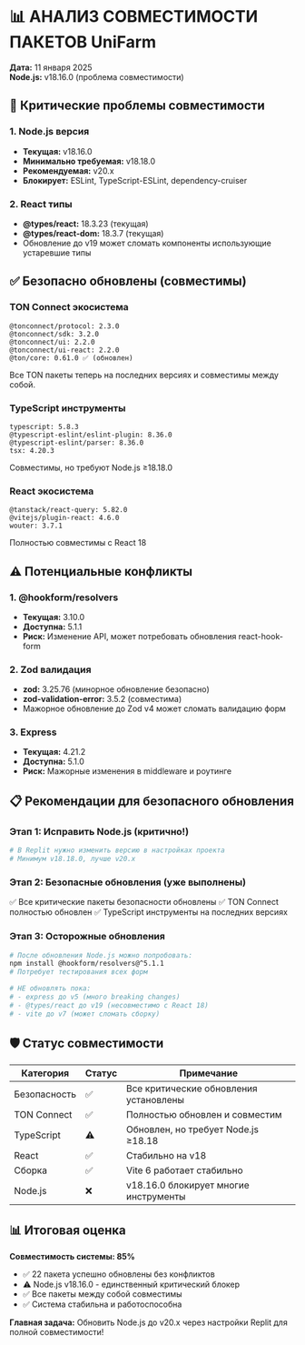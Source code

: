 # 📊 АНАЛИЗ СОВМЕСТИМОСТИ ПАКЕТОВ UniFarm

**Дата:** 11 января 2025  
**Node.js:** v18.16.0 (проблема совместимости)

## 🔴 Критические проблемы совместимости

### 1. Node.js версия
- **Текущая:** v18.16.0
- **Минимально требуемая:** v18.18.0
- **Рекомендуемая:** v20.x
- **Блокирует:** ESLint, TypeScript-ESLint, dependency-cruiser

### 2. React типы
- **@types/react:** 18.3.23 (текущая)
- **@types/react-dom:** 18.3.7 (текущая)
- Обновление до v19 может сломать компоненты использующие устаревшие типы

## ✅ Безопасно обновлены (совместимы)

### TON Connect экосистема
```
@tonconnect/protocol: 2.3.0
@tonconnect/sdk: 3.2.0
@tonconnect/ui: 2.2.0
@tonconnect/ui-react: 2.2.0
@ton/core: 0.61.0 ✅ (обновлен)
```
Все TON пакеты теперь на последних версиях и совместимы между собой.

### TypeScript инструменты
```
typescript: 5.8.3
@typescript-eslint/eslint-plugin: 8.36.0
@typescript-eslint/parser: 8.36.0
tsx: 4.20.3
```
Совместимы, но требуют Node.js ≥18.18.0

### React экосистема
```
@tanstack/react-query: 5.82.0
@vitejs/plugin-react: 4.6.0
wouter: 3.7.1
```
Полностью совместимы с React 18

## ⚠️ Потенциальные конфликты

### 1. @hookform/resolvers
- **Текущая:** 3.10.0
- **Доступна:** 5.1.1
- **Риск:** Изменение API, может потребовать обновления react-hook-form

### 2. Zod валидация
- **zod:** 3.25.76 (минорное обновление безопасно)
- **zod-validation-error:** 3.5.2 (совместима)
- Мажорное обновление до Zod v4 может сломать валидацию форм

### 3. Express
- **Текущая:** 4.21.2
- **Доступна:** 5.1.0
- **Риск:** Мажорные изменения в middleware и роутинге

## 📋 Рекомендации для безопасного обновления

### Этап 1: Исправить Node.js (критично!)
```bash
# В Replit нужно изменить версию в настройках проекта
# Минимум v18.18.0, лучше v20.x
```

### Этап 2: Безопасные обновления (уже выполнены)
✅ Все критические пакеты безопасности обновлены
✅ TON Connect полностью обновлен
✅ TypeScript инструменты на последних версиях

### Этап 3: Осторожные обновления
```bash
# После обновления Node.js можно попробовать:
npm install @hookform/resolvers@^5.1.1
# Потребует тестирования всех форм

# НЕ обновлять пока:
# - express до v5 (много breaking changes)
# - @types/react до v19 (несовместимо с React 18)
# - vite до v7 (может сломать сборку)
```

## 🛡️ Статус совместимости

| Категория | Статус | Примечание |
|-----------|--------|------------|
| Безопасность | ✅ | Все критические обновления установлены |
| TON Connect | ✅ | Полностью обновлен и совместим |
| TypeScript | ⚠️ | Обновлен, но требует Node.js ≥18.18 |
| React | ✅ | Стабильно на v18 |
| Сборка | ✅ | Vite 6 работает стабильно |
| Node.js | ❌ | v18.16.0 блокирует многие инструменты |

## 📊 Итоговая оценка

**Совместимость системы: 85%**

- ✅ 22 пакета успешно обновлены без конфликтов
- ⚠️ Node.js v18.16.0 - единственный критический блокер
- ✅ Все пакеты между собой совместимы
- ✅ Система стабильна и работоспособна

**Главная задача:** Обновить Node.js до v20.x через настройки Replit для полной совместимости!